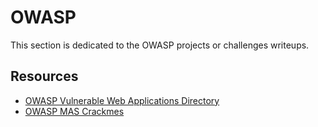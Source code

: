 # OWASP

This section is dedicated to the OWASP projects or challenges writeups.

## Resources

- [OWASP Vulnerable Web Applications Directory](https://owasp.org/www-project-vulnerable-web-applications-directory/)
- [OWASP MAS Crackmes](https://mas.owasp.org/crackmes/)
